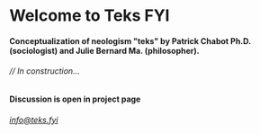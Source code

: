# Welcome to Teks FYI 
#### Conceptualization of neologism "teks" by Patrick Chabot Ph.D. (sociologist) and Julie Bernard Ma. (philosopher). 
###### // In construction...<br> 
#### Discussion is open in project page
###### info@teks.fyi
